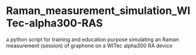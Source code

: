 # Raman_measurement_simulation_WITec-alpha300-RAS
a python script for training and education purpose simulating an Raman measurement (session) of graphene on a WITec alpha300 RA device 

